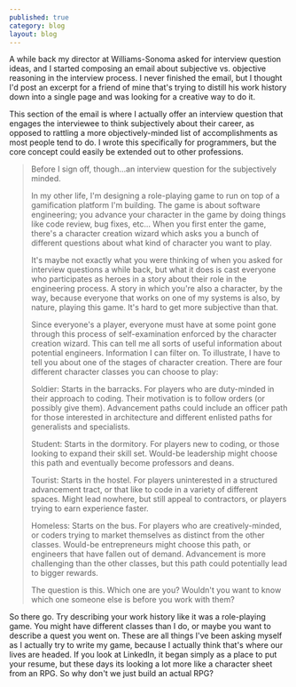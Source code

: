 ```yaml
---
published: true
category: blog
layout: blog
---
```


A while back my director at Williams-Sonoma asked for interview question ideas, and I started composing an email about subjective vs. objective reasoning in the interview process. I never finished the email, but I thought I'd post an excerpt for a friend of mine that's trying to distill his work history down into a single page and was looking for a creative way to do it.

This section of the email is where I actually offer an interview question that engages the interviewee to think subjectively about their career, as opposed to rattling a more objectively-minded list of accomplishments as most people tend to do. I wrote this specifically for programmers, but the core concept could easily be extended out to other professions.

> Before I sign off, though...an interview question for the subjectively minded.
> 
> In my other life, I'm designing a role-playing game to run on top of a gamification platform I'm building. The game is about software engineering; you advance your character in the game by doing things like code review, bug fixes, etc... When you first enter the game, there's a character creation wizard which asks you a bunch of different questions about what kind of character you want to play.
> 
> It's maybe not exactly what you were thinking of when you asked for interview questions a while back, but what it does is cast everyone who participates as heroes in a story about their role in the engineering process. A story in which you're also a character, by the way, because everyone that works on one of my systems is also, by nature, playing this game. It's hard to get more subjective than that.
> 
> Since everyone's a player, everyone must have at some point gone through this process of self-examination enforced by the character creation wizard. This can tell me all sorts of useful information about potential engineers. Information I can filter on. To illustrate, I have to tell you about one of the stages of character creation. There are four different character classes you can choose to play:
> 
>    Soldier: Starts in the barracks. For players who are duty-minded in their approach to coding. Their motivation is to follow orders (or possibly give them). Advancement paths could include an officer path for those interested in architecture and different enlisted paths for generalists and specialists.
> 
>    Student: Starts in the dormitory. For players new to coding, or those looking to expand their skill set. Would-be leadership might choose this path and eventually become professors and deans.
> 
>    Tourist: Starts in the hostel. For players uninterested in a structured advancement tract, or that like to code in a variety of different spaces. Might lead nowhere, but still appeal to contractors, or players trying to earn experience faster.
> 
>    Homeless: Starts on the bus. For players who are creatively-minded, or coders trying to market themselves as distinct from the other classes. Would-be entrepreneurs might choose this path, or engineers that have fallen out of demand. Advancement is more challenging than the other classes, but this path could potentially lead to bigger rewards.
> 
> The question is this. Which one are you? Wouldn't you want to know which one someone else is before you work with them?

So there go. Try describing your work history like it was a role-playing game. You might have different classes than I do, or maybe you want to describe a quest you went on. These are all things I've been asking myself as I actually try to write my game, because I actually think that's where our lives are headed. If you look at LinkedIn, it began simply as a place to put your resume, but these days its looking a lot more like a character sheet from an RPG. So why don't we just build an actual RPG?
